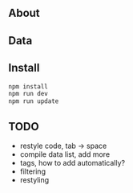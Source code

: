 ## About

## Data

## Install
```sh
npm install
npm run dev
npm run update
```
## TODO
* restyle code, tab -> space
* compile data list, add more
* tags, how to add automatically?
* filtering
* restyling
